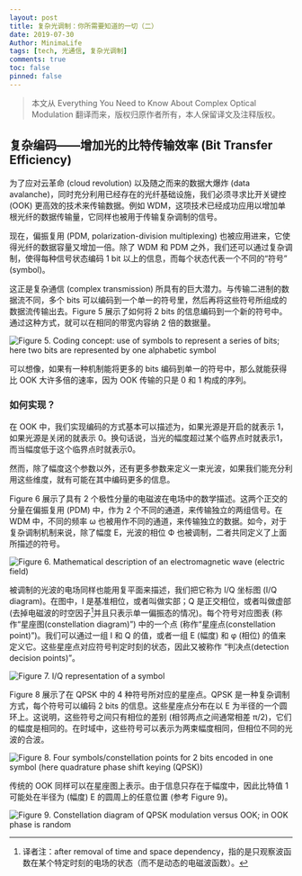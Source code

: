 ```yaml
---
layout: post
title: 复杂光调制：你所需要知道的一切（二）
date: 2019-07-30
Author: MinimaLife
tags: [tech, 光通信, 复杂光调制]
comments: true
toc: false
pinned: false
---
```


> 本文从 Everything You Need to Know About Complex Optical Modulation 翻译而来，版权归原作者所有，本人保留译文及注释版权。

## 复杂编码——增加光的比特传输效率 (Bit Transfer Efficiency)

为了应对云革命 (cloud revolution) 以及随之而来的数据大爆炸 (data avalanche)，同时充分利用已经存在的光纤基础设施，我们必须寻求比开关键控 (OOK) 更高效的技术来传输数据。例如 WDM，这项技术已经成功应用以增加单根光纤的数据传输量，它同样也被用于传输复杂调制的信号。
<!-- more -->
现在，偏振复用 (PDM, polarization-division multiplexing) 也被应用进来，它使得光纤的数据容量又增加一倍。除了 WDM 和 PDM 之外，我们还可以通过复杂调制，使得每种信号状态编码 1 bit 以上的信息，而每个状态代表一个不同的“符号” (symbol)。

这正是复杂通信 (complex transmission) 所具有的巨大潜力。与传输二进制的数据流不同，多个 bits 可以编码到一个单一的符号里，然后再将这些符号所组成的数据流传输出去。Figure 5 展示了如何将 2 bits 的信息编码到一个新的符号中。通过这种方式，就可以在相同的带宽内容纳 2 倍的数据量。

![Figure 5. Coding concept: use of symbols to represent a series of bits; here two bits are represented by one alphabetic symbol](https://minimalife-1259728342.cos.ap-shanghai.myqcloud.com/img/2019-07/complex-modulation-figure05.png)

可以想像，如果有一种机制能将更多的 bits 编码到单一的符号中，那么就能获得比 OOK 大许多倍的速率，因为 OOK 传输的只是 0 和 1 构成的序列。

### 如何实现？

在 OOK 中，我们实现编码的方式基本可以描述为，如果光源是开启的就表示 1，如果光源是关闭的就表示 0。换句话说，当光的幅度超过某个临界点时就表示1，而当幅度低于这个临界点时就表示0。

然而，除了幅度这个参数以外，还有更多参数来定义一束光波，如果我们能充分利用这些维度，就有可能在其中编码更多的信息。

Figure 6 展示了具有 2 个极性分量的电磁波在电场中的数学描述。这两个正交的分量在偏振复用 (PDM) 中，作为 2 个不同的通道，来传输独立的两组信号。在 WDM 中，不同的频率 ω 也被用作不同的通道，来传输独立的数据。如今，对于复杂调制机制来说，除了幅度 E，光波的相位 Ф 也被调制，二者共同定义了上面所描述的符号。

![Figure 6. Mathematical description of an electromagnetic wave (electric field)](https://minimalife-1259728342.cos.ap-shanghai.myqcloud.com/img/2019-07/complex-modulation-figure06.png)

被调制的光波的电场同样也能用复平面来描述，我们把它称为 I/Q 坐标图 (I/Q diagram)。在图中，I 是基准相位，或者叫做实部；Q 是正交相位，或者叫做虚部 (去掉电磁波的时空因子[^1]并且只表示单一偏振态的情况)。每个符号对应图表 (称作“星座图(constellation diagram)”) 中的一个点 (称作“星座点(constellation point)”)。我们可以通过一组 I 和 Q 的值，或者一组 E (幅度) 和 φ (相位) 的值来定义它。这些星座点对应符号判定时刻的状态，因此又被称作 “判决点(detection decision points)”。

![Figure 7. I/Q representation of a symbol](https://minimalife-1259728342.cos.ap-shanghai.myqcloud.com/img/2019-07/complex-modulation-figure07.png)

Figure 8 展示了在 QPSK 中的 4 种符号所对应的星座点。QPSK 是一种复杂调制方式，每个符号可以编码 2 bits 的信息。这些星座点分布在以 E 为半径的一个圆环上。这说明，这些符号之间只有相位的差别 (相邻两点之间通常相差 π/2)，它们的幅度是相同的。在时域中，这些符号可以表示为两束幅度相同，但相位不同的光波的合波。

![Figure 8. Four symbols/constellation points for 2 bits encoded in one symbol (here quadrature phase shift keying (QPSK))](https://minimalife-1259728342.cos.ap-shanghai.myqcloud.com/img/2019-07/complex-modulation-figure08.png)

传统的 OOK 同样可以在星座图上表示。由于信息只存在于幅度中，因此比特值 1 可能处在半径为 (幅度) E 的圆周上的任意位置 (参考 Figure 9)。

![Figure 9. Constellation diagram of QPSK modulation versus OOK; in OOK phase is random](https://minimalife-1259728342.cos.ap-shanghai.myqcloud.com/img/2019-07/complex-modulation-figure09.png)

[^1]: 译者注：after removal of time and space dependency，指的是只观察波函数在某个特定时刻的电场的状态（而不是动态的电磁波函数）。